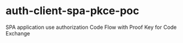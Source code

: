 # auth-client-spa-pkce-poc
SPA application use authorization Code Flow with Proof Key for Code Exchange
